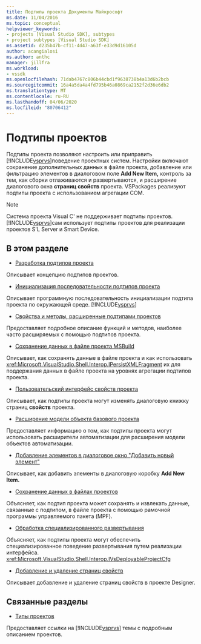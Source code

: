 ```yaml
---
title: Подтипы проекта Документы Майкрософт
ms.date: 11/04/2016
ms.topic: conceptual
helpviewer_keywords:
- projects [Visual Studio SDK], subtypes
- project subtypes [Visual Studio SDK]
ms.assetid: d235b47b-cf11-4d47-a63f-e33d9d16105d
author: acangialosi
ms.author: anthc
manager: jillfra
ms.workload:
- vssdk
ms.openlocfilehash: 71dab4767c806b44cbd1f9638738b4a13d6b2bcb
ms.sourcegitcommit: 16a4a5da4a4fd795b46a0869ca2152f2d36e6db2
ms.translationtype: MT
ms.contentlocale: ru-RU
ms.lasthandoff: 04/06/2020
ms.locfileid: "80706412"
---
```

# <a name="project-subtypes"></a>Подтипы проектов
Подтипы проекта позволяют настроить или приправить [!INCLUDE[vsprvs](../../code-quality/includes/vsprvs_md.md)]поведение проектных систем. Настройки включают сохранение дополнительных данных в файле проекта, добавление или фильтрацию элементов в диалоговом поле **Add New Item,** контроль за тем, как сборки отлаживаются и развертываются, и расширение диалогового окна **страниц свойств** проекта. VSPackages реализуют подтипы проекта с использованием агрегации COM.

> [!NOTE]
> Система проекта Visual C' не поддерживает подтипы проектов. [!INCLUDE[vsprvs](../../code-quality/includes/vsprvs_md.md)]сам использует подтипы проектов для реализации проектов S'L Server и Smart Device.

## <a name="in-this-section"></a>В этом разделе
- [Разработка подтипов проекта](../../extensibility/internals/project-subtypes-design.md)

 Описывает концепцию подтипов проектов.

- [Инициализация последовательности подтипов проекта](../../extensibility/internals/initialization-sequence-of-project-subtypes.md)

 Описывает программную последовательность инициализации подтипа проекта по окружающей среде. [!INCLUDE[vsprvs](../../code-quality/includes/vsprvs_md.md)]

- [Свойства и методы, расширенные подтипами проектов](../../extensibility/internals/properties-and-methods-extended-by-project-subtypes.md)

 Предоставляет подробное описание функций и методов, наиболее часто расширяемых с помощью подтипов проекта.

- [Сохранение данных в файле проекта MSBuild](../../extensibility/internals/persisting-data-in-the-msbuild-project-file.md)

 Описывает, как сохранять данные в файле проекта и как использовать <xref:Microsoft.VisualStudio.Shell.Interop.IPersistXMLFragment> их для поддержания данных в файле проекта на уровнях агрегации подтипов проекта.

- [Пользовательский интерфейс свойств проекта](../../extensibility/internals/project-property-user-interface.md)

 Описывает, как подтипы проекта могут изменять диалоговую книжку страниц **свойств** проекта.

- [Расширение модели объекта базового проекта](../../extensibility/internals/extending-the-object-model-of-the-base-project.md)

 Предоставляет информацию о том, как подтипы проекта могут использовать расширители автоматизации для расширения модели объектов автоматизации.

- [Добавление элементов в диалоговое окно "Добавить новый элемент"](../../extensibility/internals/contributing-to-the-add-new-item-dialog-box.md)

 Описывает, как добавить элементы в диалоговую коробку **Add New Item.**

- [Сохранение данных в файлах проектов](../../extensibility/saving-data-in-project-files.md)

 Объясняет, как подтип проекта может сохранять и извлекать данные, связанные с подтипом, в файле проекта с помощью рамочной программы управляемого пакета (MPF).

- [Обработка специализированного развертывания](../../extensibility/internals/handling-specialized-deployment.md)

 Объясняет, как подтипы проекта могут обеспечить специализированное поведение развертывания путем реализации интерфейса. <xref:Microsoft.VisualStudio.Shell.Interop.IVsDeployableProjectCfg>

- [Добавление и удаление страниц свойств](../../extensibility/adding-and-removing-property-pages.md)

 Описывает добавление и удаление страниц свойств в проекте Designer.

## <a name="related-sections"></a>Связанные разделы
- [Типы проектов](../../extensibility/internals/project-types.md)

 Предоставляет ссылки на [!INCLUDE[vsprvs](../../code-quality/includes/vsprvs_md.md)] темы с подробным описанием проектов.
